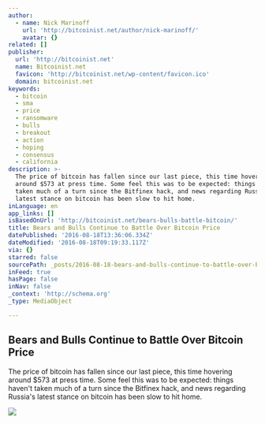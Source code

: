 ```yaml
---
author:
  - name: Nick Marinoff
    url: 'http://bitcoinist.net/author/nick-marinoff/'
    avatar: {}
related: []
publisher:
  url: 'http://bitcoinist.net'
  name: Bitcoinist.net
  favicon: 'http://bitcoinist.net/wp-content/favicon.ico'
  domain: bitcoinist.net
keywords:
  - bitcoin
  - sma
  - price
  - ransomware
  - bulls
  - breakout
  - action
  - hoping
  - consensus
  - california
description: >-
  The price of bitcoin has fallen since our last piece, this time hovering
  around $573 at press time. Some feel this was to be expected: things haven't
  taken much of a turn since the Bitfinex hack, and news regarding Russia's
  latest stance on bitcoin has been slow to hit home.
inLanguage: en
app_links: []
isBasedOnUrl: 'http://bitcoinist.net/bears-bulls-battle-bitcoin/'
title: Bears and Bulls Continue to Battle Over Bitcoin Price
datePublished: '2016-08-18T13:36:06.334Z'
dateModified: '2016-08-18T09:19:33.117Z'
via: {}
starred: false
sourcePath: _posts/2016-08-18-bears-and-bulls-continue-to-battle-over-bitcoin-price.md
inFeed: true
hasPage: false
inNav: false
_context: 'http://schema.org'
_type: MediaObject

---
```

<article style=""><h1>Bears and Bulls Continue to Battle Over Bitcoin Price</h1><p>The price of bitcoin has fallen since our last piece, this time hovering around $573 at press time. Some feel this was to be expected: things haven't taken much of a turn since the Bitfinex hack, and news regarding Russia's latest stance on bitcoin has been slow to hit home.</p><img src="http://bitcoinist.net/wp-content/uploads/2016/08/bear-bull-finance.jpg" /></article>